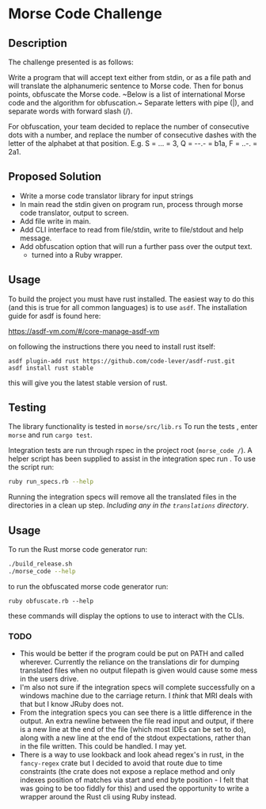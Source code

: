 # Morse Code Challenge
## Description
The challenge presented is as follows:

Write a program that will accept text either from stdin, or as a file path and will translate the alphanumeric sentence to Morse code. Then for bonus points, obfuscate the Morse code. ~Below is a list of international Morse code and the algorithm for obfuscation.~ Separate letters with pipe (|), and separate words with forward slash (/).

For obfuscation, your team decided to replace the number of consecutive dots with a number, and replace the number of consecutive dashes with the letter of the alphabet at that position. E.g. S = ... = 3, Q = --.- = b1a, F = ..-. = 2a1.

## Proposed Solution
- Write a morse code translator library for input strings
- In main read the stdin given on program run, process through morse code
 translator, output to screen.
- Add file write in main.
- Add CLI interface to read from file/stdin, write to file/stdout and help
 message.
- Add obfuscation option that will run a further pass over the output text.
    - turned into a Ruby wrapper.

## Usage
To build the project you must have rust installed. The easiest way to do this (and this is true for all common languages) is to use `asdf`. The installation guide for asdf is found here:
  
https://asdf-vm.com/#/core-manage-asdf-vm

on following the instructions there you need to install rust itself:

```
asdf plugin-add rust https://github.com/code-lever/asdf-rust.git
asdf install rust stable
```

this will give you the latest stable version of rust.

## Testing
The library functionality is tested in `morse/src/lib.rs` To run the tests
, enter `morse` and run `cargo test`.

Integration tests are run through rspec in the project root (`morse_code
/`). A helper script has been supplied to assist in the integration spec run
. To use the script run:

```bash
ruby run_specs.rb --help
``` 
Running the integration specs will remove all the translated files in the
 directories in a clean up step. _Including any in the `translations` directory_.
 
 
## Usage
To run the Rust morse code generator run:

```bash
./build_release.sh
./morse_code --help
```

to run the obfuscated morse code generator run:
```
ruby obfuscate.rb --help
```

these commands will display the options to use to interact with the CLIs.

### TODO
- This would be better if the program could be put on PATH and called
 wherever. Currently the reliance on the translations dir for dumping translated files when no output filepath is given would cause some mess in the users drive.
- I'm also not sure if the integration specs will complete successfully on a
 windows machine due to the carriage return. I _think_ that MRI deals with that
  but I know JRuby does not.
- From the integration specs you can see there is a little difference in the
 output. An extra newline between the file read input and output, if there is a
  new line
  at the end of the file (which most IDEs can be set to do), along with a new
   line at the end of the stdout expectations, rather than in the file
    written. This could be handled. I may yet.
- There is a way to use lookback and look ahead regex's in rust, in the `fancy-regex` crate but I decided
to avoid that route due to time constraints (the crate does not expose a replace method and only indexes position of matches via start and end byte position - I felt that was going to be too fiddly for this) and used the opportunity to write
 a wrapper around the Rust cli using Ruby instead.
